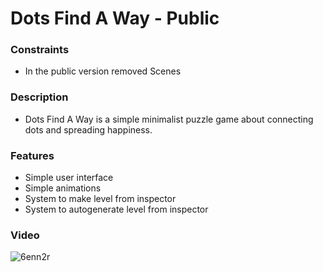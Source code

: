 # Dots Find A Way - Public  

### Constraints
- In the public version removed Scenes

### Description
- Dots  Find A Way is a simple minimalist puzzle game about connecting dots and spreading happiness.  

### Features
- Simple user interface 
- Simple animations
- System to make level from inspector
- System to autogenerate level from inspector

### Video

![6enn2r](https://user-images.githubusercontent.com/57986505/166305069-7a57d6cd-e5d2-47d3-9e45-868a82fdbd8e.gif)

